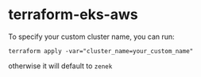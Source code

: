 # terraform-eks-aws

To specify your custom cluster name, you can run:

```terraform apply -var="cluster_name=your_custom_name"```

otherwise it will default to `zenek`
